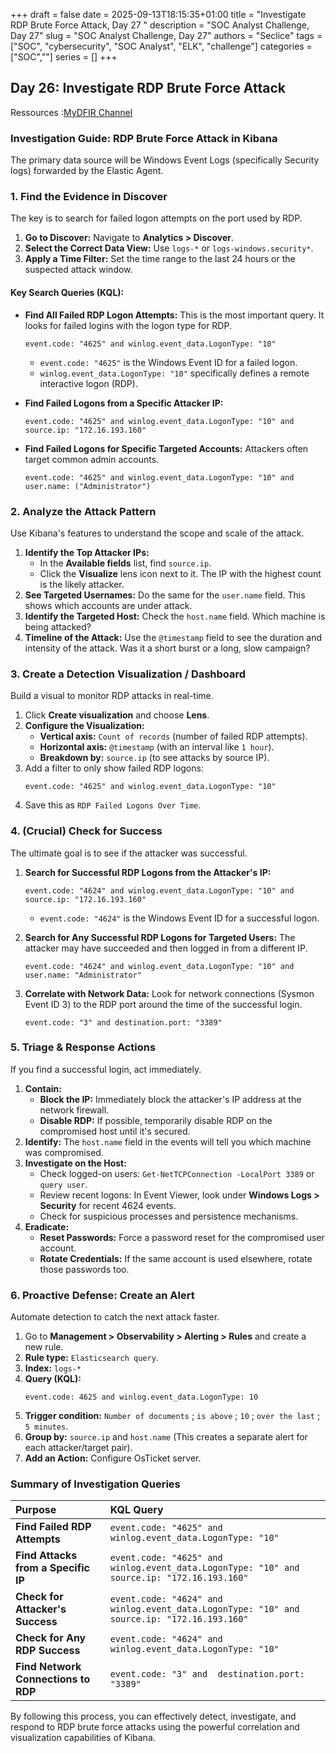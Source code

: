 +++ 
draft = false
date = 2025-09-13T18:15:35+01:00
title = "Investigate RDP Brute Force Attack, Day 27 "
description = "SOC Analyst Challenge, Day 27"
slug = "SOC Analyst Challenge, Day 27"
authors = "Seclice"
tags = ["SOC", "cybersecurity", "SOC Analyst", "ELK", "challenge"]
categories = ["SOC",""]
series = []
+++

## Day 26: Investigate RDP Brute Force Attack
Ressources :[MyDFIR Channel](https://www.youtube.com/@MyDFIR/)

 

### **Investigation Guide: RDP Brute Force Attack in Kibana**

The primary data source will be Windows Event Logs (specifically Security logs) forwarded by the Elastic Agent.

 

### **1. Find the Evidence in Discover**

The key is to search for failed logon attempts on the port used by RDP.

1.  **Go to Discover:** Navigate to **Analytics > Discover**.
2.  **Select the Correct Data View:** Use `logs-*` or `logs-windows.security*`.
3.  **Apply a Time Filter:** Set the time range to the last 24 hours or the suspected attack window.

#### **Key Search Queries (KQL):**

*   **Find All Failed RDP Logon Attempts:** This is the most important query. It looks for failed logins with the logon type for RDP.
    ```kql
    event.code: "4625" and winlog.event_data.LogonType: "10"
    ```
    *   `event.code: "4625"` is the Windows Event ID for a failed logon.
    *   `winlog.event_data.LogonType: "10"` specifically defines a remote interactive logon (RDP).

*   **Find Failed Logons from a Specific Attacker IP:**
    ```kql
    event.code: "4625" and winlog.event_data.LogonType: "10" and source.ip: "172.16.193.160"
    ```

*   **Find Failed Logons for Specific Targeted Accounts:** Attackers often target common admin accounts.
    ```kql
    event.code: "4625" and winlog.event_data.LogonType: "10" and user.name: ("Administrator")
    ```

 

### **2. Analyze the Attack Pattern**

Use Kibana's features to understand the scope and scale of the attack.

1.  **Identify the Top Attacker IPs:**
    *   In the **Available fields** list, find `source.ip`.
    *   Click the **Visualize** lens icon next to it. The IP with the highest count is the likely attacker.
2.  **See Targeted Usernames:** Do the same for the `user.name` field. This shows which accounts are under attack.
3.  **Identify the Targeted Host:** Check the `host.name` field. Which machine is being attacked?
4.  **Timeline of the Attack:** Use the `@timestamp` field to see the duration and intensity of the attack. Was it a short burst or a long, slow campaign?

    

 

### **3. Create a Detection Visualization / Dashboard**

Build a visual to monitor RDP attacks in real-time.

1.  Click **Create visualization** and choose **Lens**.
2.  **Configure the Visualization:**
    *   **Vertical axis:** `Count of records` (number of failed RDP attempts).
    *   **Horizontal axis:** `@timestamp` (with an interval like `1 hour`).
    *   **Breakdown by:** `source.ip` (to see attacks by source IP).
3.  Add a filter to only show failed RDP logons:
    ```kql
    event.code: "4625" and winlog.event_data.LogonType: "10"
    ```
4.  Save this as `RDP Failed Logons Over Time`.

 
### **4. (Crucial) Check for Success**

The ultimate goal is to see if the attacker was successful.

1.  **Search for Successful RDP Logons from the Attacker's IP:**
    ```kql
    event.code: "4624" and winlog.event_data.LogonType: "10" and source.ip: "172.16.193.160"
    ```
    *   `event.code: "4624"` is the Windows Event ID for a successful logon.

2.  **Search for Any Successful RDP Logons for Targeted Users:** The attacker may have succeeded and then logged in from a different IP.
    ```kql
    event.code: "4624" and winlog.event_data.LogonType: "10" and user.name: "Administrator"
    ```

3.  **Correlate with Network Data:** Look for network connections (Sysmon Event ID 3) to the RDP port around the time of the successful login.
    ```kql
    event.code: "3" and destination.port: "3389"
    ```

 

### **5. Triage & Response Actions**

If you find a successful login, act immediately.

1.  **Contain:**
    *   **Block the IP:** Immediately block the attacker's IP address at the network firewall.
    *   **Disable RDP:** If possible, temporarily disable RDP on the compromised host until it's secured.
2.  **Identify:** The `host.name` field in the events will tell you which machine was compromised.
3.  **Investigate on the Host:**
    *   Check logged-on users: `Get-NetTCPConnection -LocalPort 3389` or `query user`.
    *   Review recent logons: In Event Viewer, look under **Windows Logs > Security** for recent 4624 events.
    *   Check for suspicious processes and persistence mechanisms.
4.  **Eradicate:**
    *   **Reset Passwords:** Force a password reset for the compromised user account.
    *   **Rotate Credentials:** If the same account is used elsewhere, rotate those passwords too.

 

### **6. Proactive Defense: Create an Alert**

Automate detection to catch the next attack faster.

1.  Go to **Management > Observability > Alerting > Rules** and create a new rule.
2.  **Rule type:** `Elasticsearch query`.
3.  **Index:** `logs-*`
4.  **Query (KQL):**
    ```kql
    event.code: 4625 and winlog.event_data.LogonType: 10
    ```
5.  **Trigger condition:** `Number of documents` ; `is above` ; `10` ; `over the last` ; `5 minutes`.
6.  **Group by:** `source.ip` and `host.name` (This creates a separate alert for each attacker/target pair).
7.  **Add an Action:** Configure OsTicket server.

### **Summary of Investigation Queries**

| Purpose | KQL Query |
| :--- | :--- |
| **Find Failed RDP Attempts** | `event.code: "4625" and winlog.event_data.LogonType: "10"` |
| **Find Attacks from a Specific IP** | `event.code: "4625" and winlog.event_data.LogonType: "10" and source.ip: "172.16.193.160"` |
| **Check for Attacker's Success** | `event.code: "4624" and winlog.event_data.LogonType: "10" and source.ip: "172.16.193.160"` |
| **Check for Any RDP Success** | `event.code: "4624" and winlog.event_data.LogonType: "10"` |
| **Find Network Connections to RDP** | `event.code: "3" and  destination.port: "3389"` |

By following this process, you can effectively detect, investigate, and respond to RDP brute force attacks using the powerful correlation and visualization capabilities of Kibana.